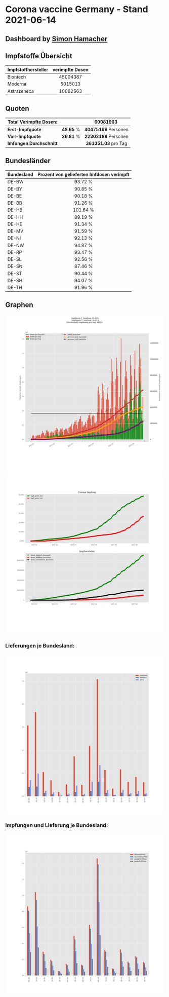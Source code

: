# Corona vaccine Germany - Stand 2021-06-14
## Dashboard by [Simon Hamacher](https://www.shamacher.eu)
## Impfstoffe Übersicht
**Impfstoffhersteller** | **verimpfte Dosen**
-------- | :--------:
Biontech | 45004387
Moderna | 5015013
Astrazeneca | 10062563


## Quoten
**Total Verimpfte Dosen:** | |60081963&nbsp;
-------- | :--------:| :--------:
**Erst-Impfquote** | **48.65** %| **40475199** Personen
**Voll-Impfquote** | **26.81** %| **22302188** Personen
**Imfungen Durchschnitt** | |**361351.03** pro Tag 
## Bundesländer
**Bundesland** | **Prozent von gelieferten Imfdosen verimpft**
-------- | :--------:
DE-BW | 93.72 %
DE-BY | 90.85 %
DE-BE | 90.18 %
DE-BB | 91.26 %
DE-HB | 101.64 %
DE-HH | 89.19 %
DE-HE | 91.34 %
DE-MV | 91.59 %
DE-NI | 92.13 %
DE-NW | 94.87 %
DE-RP | 93.47 %
DE-SL | 92.56 %
DE-SN | 87.46 %
DE-ST | 90.44 %
DE-SH | 94.07 %
DE-TH | 91.96 %
## Graphen
<img src="Impfungen-Corona-01.jpg" alt="Impf Übersicht" title="Impf Übersicht" />
<img src="Impfungen-Corona-02.jpg" alt="Impfquote" title="Impf Übersicht" />

### Lieferungen je Bundesland:
<img src="Impfungen-Corona-04.jpg" alt="Impfungen in den Bundesländern" title="Impfungen in den Bundesländern" />

### Impfungen und Lieferung je Bundesland:
<img src="Impfungen-Corona-05.jpg" alt="Impfungen in den Bundesländern" title="Impfungen in den Bundesländern" />

